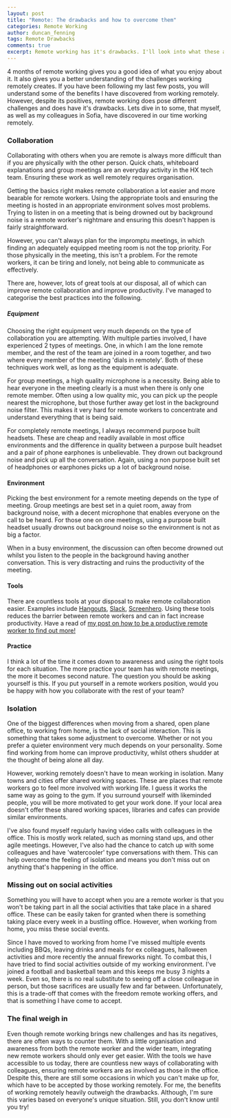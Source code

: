 ```yaml
---
layout: post
title: "Remote: The drawbacks and how to overcome them"
categories: Remote Working
author: duncan_fenning
tags: Remote Drawbacks
comments: true
excerpt: Remote working has it's drawbacks. I'll look into what these are and what can be done to overcome them.
---
```


4 months of remote working gives you a good idea of what you enjoy about it. It also gives you a better understanding of the challenges working remotely creates. If you have been following my last few posts, you will understand some of the benefits I have discovered from working remotely. However, despite its positives, remote working does pose different challenges and does have it's drawbacks. Lets dive in to some, that myself, as well as my colleagues in Sofia, have discovered in our time working remotely.

### Collaboration

Collaborating with others when you are remote is always more difficult than if you are physically with the other person. Quick chats, whiteboard explanations and group meetings are an everyday activity in the HX tech team. Ensuring these work as well remotely requires organisation.

Getting the basics right makes remote collaboration a lot easier and more bearable for remote workers. Using the appropriate tools and ensuring the meeting is hosted in an appropriate environment solves most problems. Trying to listen in on a meeting that is being drowned out by background noise is a remote worker's nightmare and ensuring this doesn't happen is fairly straightforward.

However, you can't always plan for the impromptu meetings, in which finding an adequately equipped meeting room is not the top priority. For those physically in the meeting, this isn't a problem. For the remote workers, it can be tiring and lonely, not being able to communicate as effectively.

There are, however, lots of great tools at our disposal, all of which can improve remote collaboration and improve productivity. I've managed to categorise the best practices into the following.

##### Equipment

Choosing the right equipment very much depends on the type of collaboration you are attempting. With multiple parties involved, I have experienced 2 types of meetings. One, in which I am the lone remote member, and the rest of the team are joined in a room together, and two where every member of the meeting 'dials in remotely'. Both of these techniques work well, as long as the equipment is adequate.

For group meetings, a high quality microphone is a necessity. Being able to hear everyone in the meeting clearly is a must when there is only one remote member. Often using a low quality mic, you can pick up the people nearest the microphone, but those further away get lost in the background noise filter. This makes it very hard for remote workers to concentrate and understand everything that is being said.

For completely remote meetings, I always recommend purpose built headsets. These are cheap and readily available in most office environments and the difference in quality between a purpose built headset and a pair of phone earphones is unbelievable. They drown out background noise and pick up all the conversation. Again, using a non purpose built set of headphones or earphones picks up a lot of background noise.

#### Environment

Picking the best environment for a remote meeting depends on the type of meeting. Group meetings are best set in a quiet room, away from background noise, with a decent microphone that enables everyone on the call to be heard. For those one on one meetings, using a purpose built headset usually drowns out background noise so the environment is not as big a factor.

When in a busy environment, the discussion can often become drowned out whilst you listen to the people in the background having another conversation. This is very distracting and ruins the productivity of the meeting.

#### Tools

There are countless tools at your disposal to make remote collaboration easier. Examples include [Hangouts](https://hangouts.google.com), [Slack](https://slack.com/), [Screenhero](https://screenhero.com/). Using these tools reduces the barrier between remote workers and can in fact increase productivity. Have a read of [my post on how to be a productive remote worker to find out more!](http://tech.holidayextras.co.uk/remote/working/2016/10/21/remote-productivity/)


#### Practice

I think a lot of the time it comes down to awareness and using the right tools for each situation. The more practice your team has with remote meetings, the more it becomes second nature. The question you should be asking yourself is this. If you put yourself in a remote workers position, would you be happy with how you collaborate with the rest of your team?

### Isolation

One of the biggest differences when moving from a shared, open plane office, to working from home, is the lack of social interaction. This is something that takes some adjustment to overcome. Whether or not you prefer a quieter environment very much depends on your personality. Some find working from home can improve productivity, whilst others shudder at the thought of being alone all day.

However, working remotely doesn't have to mean working in isolation. Many towns and cities offer shared working spaces. These are places that remote workers go to feel more involved with working life. I guess it works the same way as going to the gym. If you surround yourself with likeminded people, you will be more motivated to get your work done. If your local area doesn't offer these shared working spaces, libraries and cafes can provide similar environments.

I've also found myself regularly having video calls with colleagues in the office. This is mostly work related, such as morning stand ups, and other agile meetings. However, I've also had the chance to catch up with some colleagues and have 'watercooler' type conversations with them. This can help overcome the feeling of isolation and means you don't miss out on anything that's happening in the office.

### Missing out on social activities

Something you will have to accept when you are a remote worker is that you won't be taking part in all the social activities that take place in a shared office. These can be easily taken for granted when there is something taking place every week in a bustling office. However, when working from home, you miss these social events.

Since I have moved to working from home I've missed multiple events including BBQs, leaving drinks and meals for ex colleagues, halloween activities and more recently the annual fireworks night. To combat this, I have tried to find social activities outside of my working environment. I've joined a football and basketball team and this keeps me busy 3 nights a week. Even so, there is no real substitute to seeing off a close colleague in person, but those sacrifices are usually few and far between. Unfortunately, this is a trade-off that comes with the freedom remote working offers, and that is something I have come to accept.

### The final weigh in

Even though remote working brings new challenges and has its negatives, there are often ways to counter them. With a little organisation and awareness from both the remote worker and the wider team, integrating new remote workers should only ever get easier. With the tools we have accessible to us today, there are countless new ways of collaborating with colleagues, ensuring remote workers are as involved as those in the office. Despite this, there are still some occasions in which you can't make up for, which have to be accepted by those working remotely. For me, the benefits of working remotely heavily outweigh the drawbacks. Although, I'm sure this varies based on everyone's unique situation. Still, you don't know until you try!
